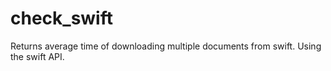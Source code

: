 # check_swift
 Returns average time of downloading multiple documents from swift. Using the swift API.
